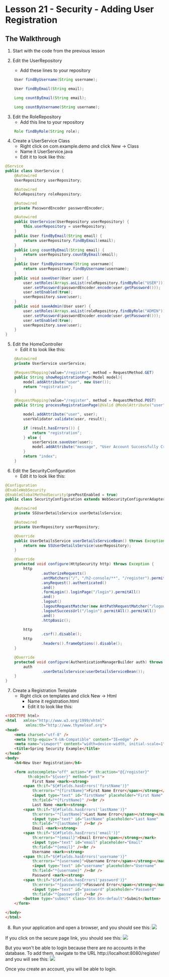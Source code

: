 # Lesson 21 - Security - Adding User Registration 
## The Walkthrough 

1. Start with the code from the previous lesson

2. Edit the UserRepository
    * Add these lines to your repository
```java
    User findByUsername(String username);

    User findByEmail(String email);

    Long countByEmail(String email);

    Long countByUsername(String username);
```
    
3. Edit the RoleRepository
    * Add this line to your repository
```java
    Role findByRole(String role);
```    
    
4. Create a UserService Class
    * Right click on com.example.demo and click New -> Class
    * Name it UserService.java
    * Edit it to look like this:    
```java
@Service
public class UserService {
    @Autowired
    UserRepository userRepository;

    @Autowired
    RoleRepository roleRepository;

    @Autowired
    private PasswordEncoder passwordEncoder;

    @Autowired
    public UserService(UserRepository userRepository) {
        this.userRepository = userRepository;
    }
    public User findByEmail(String email) {
        return userRepository.findByEmail(email);
    }
    public Long countByEmail(String email) {
        return userRepository.countByEmail(email);
    }
    public User findByUsername(String username){
        return userRepository.findByUsername(username);
    }
    public void saveUser(User user) {
        user.setRoles(Arrays.asList(roleRepository.findByRole("USER")));
        user.setPassword(passwordEncoder.encode(user.getPassword()));
        user.setEnabled(true);
        userRepository.save(user);
    }
    public void saveAdmin(User user) {
        user.setRoles(Arrays.asList(roleRepository.findByRole("ADMIN")));
        user.setPassword(passwordEncoder.encode(user.getPassword()));
        user.setEnabled(true);
        userRepository.save(user);
    }
}
```

5. Edit the HomeController
    * Edit it to look like this:    
```java
    @Autowired
    private UserService userService;

    @RequestMapping(value="/register", method = RequestMethod.GET)
    public String showRegistrationPage(Model model){
        model.addAttribute("user", new User());
        return "registration";
    }

    @RequestMapping(value="/register", method = RequestMethod.POST)
    public String processRegistrationPage(@Valid @ModelAttribute("user") User user, BindingResult result, Model model){

        model.addAttribute("user", user);
        userValidator.validate(user, result);

        if (result.hasErrors()) {
            return "registration";
        } else {
            userService.saveUser(user);
            model.addAttribute("message", "User Account Successfully Created");
        }
        return "index";
    }
```

6. Edit the SecurityConfiguration
    * Edit it to look like this:  
```java
@Configuration
@EnableWebSecurity
@EnableGlobalMethodSecurity(prePostEnabled = true)
public class SecurityConfiguration extends WebSecurityConfigurerAdapter {

    @Autowired
    private SSUserDetailsService userDetailsService;

    @Autowired
    private UserRepository userRepository;

    @Override
    public UserDetailsService userDetailsServiceBean() throws Exception {
        return new SSUserDetailsService(userRepository);
    }

    @Override
    protected void configure(HttpSecurity http) throws Exception {
        http
                .authorizeRequests()
                .antMatchers("/", "/h2-console/**", "/register").permitAll()
                .anyRequest().authenticated()
                .and()
                .formLogin().loginPage("/login").permitAll()
                .and()
                .logout()
                .logoutRequestMatcher(new AntPathRequestMatcher("/logout"))
                .logoutSuccessUrl("/login").permitAll().permitAll()
                .and()
                .httpBasic();

        http
                .csrf().disable();
        http
                .headers().frameOptions().disable();
    }

    @Override
    protected void configure(AuthenticationManagerBuilder auth) throws Exception {
        auth
                .userDetailsService(userDetailsServiceBean());
    }
}
```

7. Create a Registration Template 
  	* Right click on templates and click New -> Html 
	  * Name it registration.html 
	  * Edit it to look like this: 
```html
<!DOCTYPE html>
<html 	xmlns="http://www.w3.org/1999/xhtml"
         xmlns:th="http://www.thymeleaf.org">
<head>
    <meta charset="utf-8" />
    <meta http-equiv="X-UA-Compatible" content="IE=edge" />
    <meta name="viewport" content="width=device-width, initial-scale=1" />
    <title>Spring Security Example</title>
</head>
<body>
    <h4>New User Registration</h4>

    <form autocomplete="off" action="#" th:action="@{/register}"
          th:object="${user}" method="post">
            First Name <mark><strong>
	    <span th:if="${#fields.hasErrors('firstName')}" 
	    	th:errors="*{firstName}">First Name Error</span></strong></mark>
            <input type="text" id="firstName" placeholder="First Name" 
	    	th:field="*{firstName}" /><br />
            Last Name <mark><strong>
	    <span th:if="${#fields.hasErrors('lastName')}" 
	    	th:errors="*{lastName}">Last Name Error</span></strong></mark>
            <input type="text" id="lastName" placeholder="Last Name" 
	    	th:field="*{lastName}" /><br />
            Email <mark><strong>
	    <span th:if="${#fields.hasErrors('email')}" 
	    	th:errors="*{email}">Email Error</span></strong></mark>
            <input type="text" id="email" placeholder="Email" 
	    	th:field="*{email}" /><br />
            Username <mark><strong>
	    <span th:if="${#fields.hasErrors('username')}" 
	    	th:errors="*{username}">Username Error</span></strong></mark>
            <input type="text" id="username" placeholder="Username" 
	    	th:field="*{username}" /><br />
            Password <mark><strong>
	    <span th:if="${#fields.hasErrors('password')}" 
	    	th:errors="*{password}">Password Error</span></strong></mark>
            <input type="text" id="password" placeholder="Password" 
	    	th:field="*{password}" /><br />
        <button type="submit" class="btn btn-default">Submit</button>
    </form>

</body>
</html>
```

8. Run your application and open a browser, and you should see this:
![](https://github.com/ajhenley/unofficialguides/blob/master/IntroToSpringBoot/img/Lesson21a.png )

If you click on the secure page link, you should see this:
![](https://github.com/ajhenley/unofficialguides/blob/master/IntroToSpringBoot/img/Lesson21b.png )

But you won't be able to login because there are no accounts in the database. To add them, navigate to the URL http://localhost:8080/register/ and you will see this:
![](https://github.com/ajhenley/unofficialguides/blob/master/IntroToSpringBoot/img/Lesson21register.png )

Once you create an account, you will be able to login.

